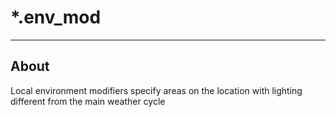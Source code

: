 # *.env_mod

___

## About

Local environment modifiers specify areas on the location with lighting different from the main weather cycle
